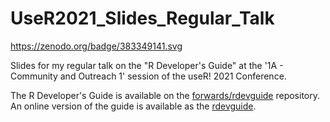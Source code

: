 # UseR2021_Slides_Regular_Talk

https://zenodo.org/badge/383349141.svg

Slides for my regular talk on the "R Developer's Guide" at the '1A - Community and Outreach 1' session of the useR! 2021 Conference.

The R Developer's Guide is available on the [forwards/rdevguide](https://github.com/forwards/rdevguide) repository. An online version of the guide is available as the [rdevguide](https://forwards.github.io/rdevguide/).
